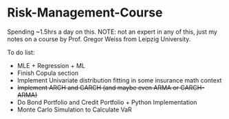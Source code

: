 # Risk-Management-Course
Spending ~1.5hrs a day on this. NOTE: not an expert in any of this, just my notes on a course by Prof. Gregor Weiss from Leipzig University. 

To do list:
 
 - MLE + Regression + ML
 - Finish Copula section
 - Implement Univariate distribution fitting in some insurance math context
 - ~~Implement ARCH and GARCH (and maybe even ARMA or GARCH-ARMA)~~ 
 - Do Bond Portfolio and Credit Portfolio + Python Implementation
 - Monte Carlo Simulation to Calculate VaR
